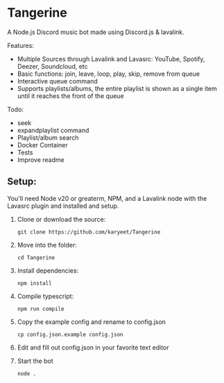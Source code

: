 # Tangerine

A Node.js Discord music bot made using Discord.js & lavalink.

Features:
- Multiple Sources through Lavalink and Lavasrc: YouTube, Spotify, Deezer, Soundcloud, etc
- Basic functions: join, leave, loop, play, skip, remove from queue
- Interactive queue command
- Supports playlists/albums, the entire playlist is shown as a single item until it reaches the front of the queue

Todo:
- seek
- expandplaylist command
- Playlist/album search
- Docker Container
- Tests
- Improve readme

## Setup:

You'll need Node v20 or greaterm, NPM, and a Lavalink node with the Lavasrc plugin and installed and setup.

1. Clone or download the source: 

    ```git clone https://github.com/karyeet/Tangerine```

2. Move into the folder:

    ```cd Tangerine```

3. Install dependencies: 

    ```npm install```

4. Compile typescript: 

    ```npm run compile```

5. Copy the example config and rename to config.json

    ```cp config.json.example config.json```
6. Edit and fill out config.json in your favorite text editor

7. Start the bot

    ```node .```

    
